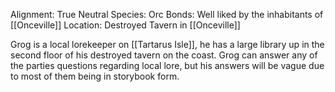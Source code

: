 Alignment: True Neutral
Species: Orc
Bonds: Well liked by the inhabitants of [[Onceville]]
Location: Destroyed Tavern in [[Onceville]]

Grog is a local lorekeeper on [[Tartarus Isle]], he has a large library up in the second floor of his destroyed tavern on the coast. 
Grog can answer any of the parties questions regarding local lore, but his answers will be vague due to most of them being in storybook form. 